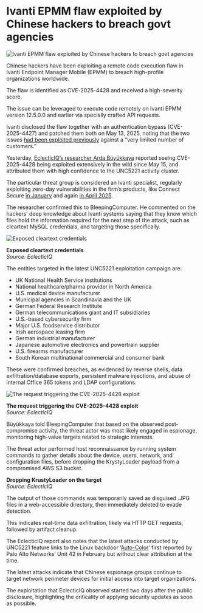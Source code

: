 # Ivanti EPMM flaw exploited by Chinese hackers to breach govt agencies

![Ivanti EPMM flaw exploited by Chinese hackers to breach govt agencies](https://www.bleepstatic.com/content/hl-images/2025/03/05/hacker-china-flag.jpg)

Chinese hackers have been exploiting a remote code execution flaw in Ivanti Endpoint Manager Mobile (EPMM) to breach high-profile organizations worldwide.

The flaw is identified as CVE-2025-4428 and received a high-severity score.

The issue can be leveraged to execute code remotely on Ivanti EPMM version 12.5.0.0 and earlier via specially crafted API requests.

Ivanti disclosed the flaw together with an authentication bypass (CVE-2025-4427) and patched them both on May 13, 2025, noting that the two issues [had been exploited previously](https://www.bleepingcomputer.com/news/security/ivanti-fixes-epmm-zero-days-chained-in-code-execution-attacks/) against a “very limited number of customers.”

Yesterday, [EclecticIQ’s researcher Arda Büyükkaya](https://blog.eclecticiq.com/china-nexus-threat-actor-actively-exploiting-ivanti-endpoint-manager-mobile-cve-2025-4428-vulnerability) reported seeing CVE-2025-4428 being exploited extensively in the wild since May 15, and attributed them with high confidence to the UNC5221 activity cluster.

The particular threat group is considered an Ivanti specialist, regularly exploiting zero-day vulnerabilities in the firm’s products, like Connect Secure [in January](https://www.bleepingcomputer.com/news/security/ivanti-patches-connect-secure-zero-day-exploited-since-mid-march/) and again [in April 2025](https://www.bleepingcomputer.com/news/security/google-chinese-hackers-likely-behind-ivanti-vpn-zero-day-attacks/).

The researcher confirmed this to BleepingComputer. He commented on the hackers’ deep knowledge about Ivanti systems saying that they know which files hold the information required for the next step of the attack, such as cleartext MySQL credentials, and targeting those specifically.

![Exposed cleartext credentials](https://www.bleepstatic.com/images/news/u/1220909/2025/May/cleartext.jpg)

**Exposed cleartext credentials**  
_Source: EclecticIQ_

The entities targeted in the latest UNC5221 exploitation campaign are:

* UK National Health Service institutions
* National healthcare/pharma provider in North America
* U.S. medical device manufacturer
* Municipal agencies in Scandinavia and the UK
* German Federal Research Institute
* German telecommunications giant and IT subsidiaries
* U.S.-based cybersecurity firm
* Major U.S. foodservice distributor
* Irish aerospace leasing firm
* German industrial manufacturer
* Japanese automotive electronics and powertrain supplier
* U.S. firearms manufacturer
* South Korean multinational commercial and consumer bank

These were confirmed breaches, as evidenced by reverse shells, data exfiltration/database exports, persistent malware injections, and abuse of internal Office 365 tokens and LDAP configurations.

![The request triggering the CVE-2025-4428 exploit](https://www.bleepstatic.com/images/news/u/1220909/2025/May/request.jpg)

**The request triggering the CVE-2025-4428 exploit**  
_Source: EclecticIQ_

Büyükkaya told BleepingComputer that based on the observed post-compromise activity, the threat actor was most likely engaged in espionage, monitoring high-value targets related to strategic interests.

The threat actor performed host reconnaissance by running system commands to gather details about the device, users, network, and configuration files, before dropping the KrystyLoader payload from a compromised AWS S3 bucket.

**Dropping KrustyLoader on the target**  
_Source: EclecticIQ_

The output of those commands was temporarily saved as disguised .JPG files in a web-accessible directory, then immediately deleted to evade detection.

This indicates real-time data exfiltration, likely via HTTP GET requests, followed by artifact cleanup.

The EclecticIQ report also notes that the latest attacks conducted by UNC5221 feature links to the Linux backdoor ‘[Auto-Color](https://www.bleepingcomputer.com/news/security/new-auto-color-linux-backdoor-targets-north-american-govts-universities/)’ first reported by Palo Alto Networks’ Unit 42 in February but without clear attribution at the time.

The latest attacks indicate that Chinese espionage groups continue to target network perimeter devices for initial access into target organizations.

The exploitation that EclecticIQ observed started two days after the public disclosure, highlighting the criticality of applying security updates as soon as possible.